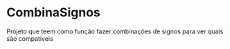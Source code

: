 # CombinaSignos
Projeto que teem como função fazer combinações de signos para ver quais são compativeis
